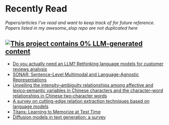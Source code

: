 # Recently Read

*Papers/articles I've read and want to keep track of for future reference. Papers listed in my awesome_slop repo are not duplicated here*

[![This project contains 0% LLM-generated content](https://brainmade.org/88x31-dark.png)](https://brainmade.org/)
----

- [Do you actually need an LLM? Rethinking language models for customer reviews analysis](https://link.springer.com/article/10.1007/s10462-025-11308-5)
- [SONAR: Sentence-Level Multimodal and Language-Agnostic Representations](https://ai.meta.com/research/publications/sonar-sentence-level-multimodal-and-language-agnostic-representations/)
- [Unveiling the intensity–ambiguity relationships among affective and lexico‑semantic variables in Chinese characters and the character–word relationships in Chinese two‑character words](https://link.springer.com/article/10.3758/s13428-025-02753-9)
- [A survey on cutting-edge relation extraction techniques based on language models](https://link.springer.com/article/10.1007/s10462-025-11280-0)
- [Titans: Learning to Memorize at Test Time](https://arxiv.org/abs/2501.00663)
- [Diffusion models in text generation: a survey](https://pmc.ncbi.nlm.nih.gov/articles/PMC10909201/)
